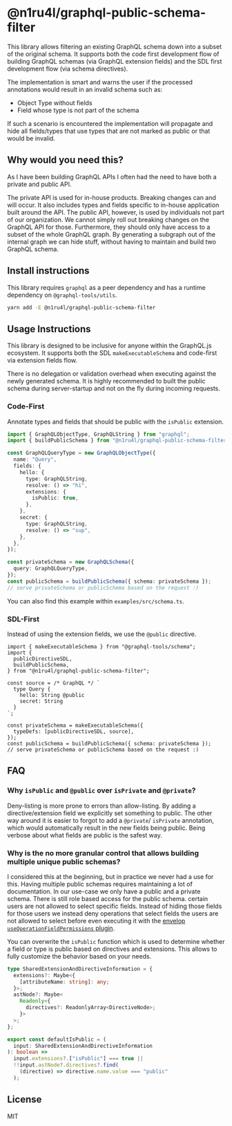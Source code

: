 # @n1ru4l/graphql-public-schema-filter

This library allows filtering an existing GraphQL schema down into a subset of the original schema. It supports both the code first development flow of building GraphQL schemas (via GraphQL extension fields) and the SDL first development flow (via schema directives).

The implementation is smart and warns the user if the processed annotations would result in an invalid schema such as:

- Object Type without fields
- Field whose type is not part of the schema

If such a scenario is encountered the implementation will propagate and hide all fields/types that use types that are not marked as public or that would be invalid.

## Why would you need this?

As I have been building GraphQL APIs I often had the need to have both a private and public API.

The private API is used for in-house products. Breaking changes can and will occur. It also includes types and fields specific to in-house application built around the API. The public API, however, is used by individuals not part of our organization. We cannot simply roll out breaking changes on the GraphQL API for those. Furthermore, they should only have access to a subset of the whole GraphQL graph. By generating a subgraph out of the internal graph we can hide stuff, without having to maintain and build two GraphQL schema.

## Install instructions

This library requires `graphql` as a peer dependency and has a runtime dependency on `@graphql-tools/utils`.

```bash
yarn add -E @n1ru4l/graphql-public-schema-filter
```

## Usage Instructions

This library is designed to be inclusive for anyone within the GraphQL.js ecosystem. It supports both the SDL `makeExecutableSchema` and code-first via extension fields flow.

There is no delegation or validation overhead when executing against the newly generated schema. It is highly recommended to built the public schema during server-startup and not on the fly during incoming requests.

### Code-First

Annotate types and fields that should be public with the `isPublic` extension.

```ts
import { GraphQLObjectType, GraphQLString } from "graphql";
import { buildPublicSchema } from "@n1ru4l/graphql-public-schema-filter";

const GraphQLQueryType = new GraphQLObjectType({
  name: "Query",
  fields: {
    hello: {
      type: GraphQLString,
      resolve: () => "hi",
      extensions: {
        isPublic: true,
      },
    },
    secret: {
      type: GraphQLString,
      resolve: () => "sup",
    },
  },
});

const privateSchema = new GraphQLSchema({
  query: GraphQLQueryType,
});
const publicSchema = buildPublicSchema({ schema: privateSchema });
// serve privateSchema or publicSchema based on the request :)
```

You can also find this example within `examples/src/schema.ts`.

### SDL-First

Instead of using the extension fields, we use the `@public` directive.

```tsx
import { makeExecutableSchema } from "@graphql-tools/schema";
import {
  publicDirectiveSDL,
  buildPublicSchema,
} from "@n1ru4l/graphql-public-schema-filter";

const source = /* GraphQL */ `
  type Query {
    hello: String @public
    secret: String
  }
`;

const privateSchema = makeExecutableSchema({
  typeDefs: [publicDirectiveSDL, source],
});
const publicSchema = buildPublicSchema({ schema: privateSchema });
// serve privateSchema or publicSchema based on the request :)
```

## FAQ

### Why `isPublic` and `@public` over `isPrivate` and `@private`?

Deny-listing is more prone to errors than allow-listing. By adding a directive/extension field we explicitly set something to public. The other way around it is easier to forgot to add a `@private`/ `isPrivate` annotation, which would automatically result in the new fields being public. Being verbose about what fields are public is the safest way.

### Why is the no more granular control that allows building multiple unique public schemas?

I considered this at the beginning, but in practice we never had a use for this. Having multiple public schemas requires maintaining a lot of documentation. In our use-case we only have a public and a private schema. There is still role based access for the public schema. certain users are not allowed to select specific fields. Instead of hiding those fields for those users we instead deny operations that select fields the users are not allowed to select before even executing it with the [envelop `useOperationFieldPermissions` plugin](https://www.envelop.dev/plugins/use-operation-field-permissions).

You can overwrite the `isPublic` function which is used to determine whether a field or type is public based on directives and extensions. This allows to fully customize the behavior based on your needs.

```ts
type SharedExtensionAndDirectiveInformation = {
  extensions?: Maybe<{
    [attributeName: string]: any;
  }>;
  astNode?: Maybe<
    Readonly<{
      directives?: ReadonlyArray<DirectiveNode>;
    }>
  >;
};

export const defaultIsPublic = (
  input: SharedExtensionAndDirectiveInformation
): boolean =>
  input.extensions?.["isPublic"] === true ||
  !!input.astNode?.directives?.find(
    (directive) => directive.name.value === "public"
  );
```

## License

MIT
